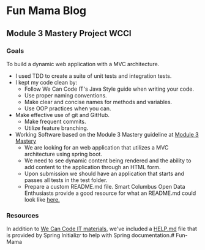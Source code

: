 # Fun Mama Blog 

## Module 3 Mastery Project WCCI

### Goals
To build a dynamic web application with a MVC architecture. 
- I used TDD to create a suite of unit tests and integration tests.
- I kept my code clean by:
  - Follow We Can Code IT's Java Style guide when writing your code.
  - Use proper naming conventions.
  - Make clear and concise names for methods and variables.
  - Use OOP practices when you can.
- Make effective use of git and GitHub.
  - Make frequent commits.
  - Utilize feature branching.
- Working Software based on the Module 3 Mastery guideline at [Module 3 Mastery](https://wecancodeit-materials.netlify.com/exercises/mastery/blog-ssr/) 
  - We are looking for an web application that utilizes a MVC architecture using spring boot.  
  - We need to see dynamic content being rendered and the ability to add content to the application through an HTML form.
  - Upon submission we should have an application that starts and passes all tests in the test folder.
  - Prepare a custom README.md file.  Smart Columbus Open Data Enthusiasts provide a good resource for what an README.md could look like [here.](https://github.com/SCODEMeetup/scode-repo-template/blob/master/README.md)
 ### Resources
 In addition to [We Can Code IT materials](https://wecancodeit-materials.netlify.com/cohorts/java/module-three/), we've included a [HELP.md](./HELP.md) file that is provided by Spring Initializr to help with Spring documentation.# Fun-Mama
